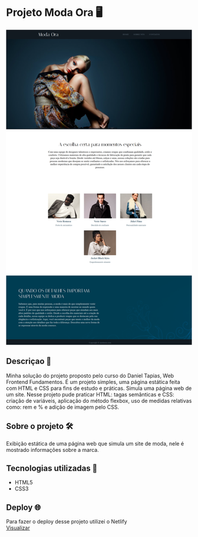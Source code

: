 # Projeto Moda Ora 🖥️
![modaora1](screenshots/modaora1.png)

## Descriçao 📝
Minha solução do projeto proposto pelo curso do Daniel Tapias, Web Frontend Fundamentos.
É um projeto simples, uma página estática feita com HTML e CSS para fins de estudo e práticas. Simula uma página web de um site. Nesse projeto pude praticar HTML: tagas semânticas e CSS: criação de variáveis, aplicação do método flexbox, uso de medidas relativas como: rem e % e adição de imagem pelo CSS.

## Sobre o projeto 🛠️
Exibição estática de uma página web que simula um site de moda, nele é mostrado informações sobre a marca.

## Tecnologias utilizadas 🤖
- HTML5
- CSS3

## Deploy 🌐

Para fazer o deploy desse projeto utilizei o Netlify <br>
[Visualizar](https://modaora.netlify.app)

